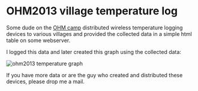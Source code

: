 OHM2013 village temperature log
===============================

Some dude on the [OHM camp](https://ohm2013.org/) distributed wireless temperature logging devices to various villages and provided the collected data in a simple html table on some webserver.

I logged this data and later created this graph using the collected data:

![ohm2013 temperature graph](https://raw.github.com/dramaturg/ohm-village-temp/master/graph_coolness.png)


If you have more data or are the guy who created and distributed these devices, please drop me a mail.

